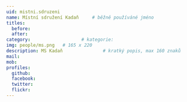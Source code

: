 ```yaml
---
uid: mistni.sdruzeni
name: Místní sdružení Kadaň  	# běžně používáné jméno
titles:
  before: 
  after:
category:                 	# kategorie:
img: people/ms.png   # 165 x 220
description: MS Kadaň            	# kratký popis, max 160 znaků
mail: 
mob:	
profiles:
  github:
  facebook: 
  twitter: 
  flickr:
---
```






